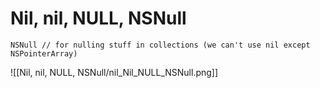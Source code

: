 # Nil, nil, NULL, NSNull

`NSNull // for nulling stuff in collections (we can't use nil except NSPointerArray)`

![[Nil, nil, NULL, NSNull/nil_Nil_NULL_NSNull.png]]